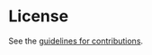 # License

See the
[guidelines for contributions](https://github.com/DrummondGroup/draft-petta-rfc4130bis/blob/main/CONTRIBUTING.md).
